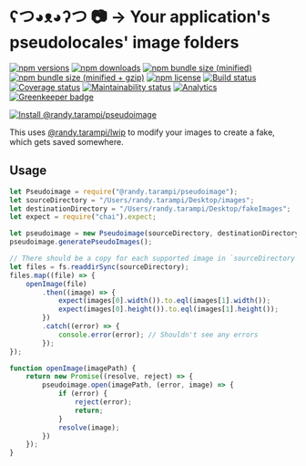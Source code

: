 # ʕつ◕ᴥ◕ʔつ 📷 → Your application's pseudolocales' image folders

[![npm versions](https://img.shields.io/npm/v/@randy.tarampi/pseudoimage.svg?style=flat-square)](https://www.npmjs.com/package/@randy.tarampi/pseudoimage)
[![npm downloads](https://img.shields.io/npm/dt/@randy.tarampi/pseudoimage.svg?style=flat-square)](https://www.npmjs.com/package/@randy.tarampi/pseudoimage)
[![npm bundle size (minified)](https://img.shields.io/bundlephobia/min/@randy.tarampi/pseudoimage.svg?style=flat-square)](https://www.npmjs.com/package/@randy.tarampi/pseudoimage)
[![npm bundle size (minified + gzip)](https://img.shields.io/bundlephobia/minzip/@randy.tarampi/pseudoimage.svg?style=flat-square)](https://www.npmjs.com/package/@randy.tarampi/pseudoimage)
[![npm license](https://img.shields.io/npm/l/@randy.tarampi/pseudoimage.svg?registry_uri=https%3A%2F%2Fregistry.npmjs.com&style=flat-square)](https://www.npmjs.com/package/@randy.tarampi/pseudoimage)
[![Build status](https://img.shields.io/travis/com/randytarampi/pseudoimage.svg?style=flat-square)](https://travis-ci.com/randytarampi/pseudoimage)
[![Coverage status](https://img.shields.io/coveralls/randytarampi/pseudoimage.svg?style=flat-square)](https://coveralls.io/github/randytarampi/pseudoimage?branch=master)
[![Maintainability status](https://img.shields.io/codeclimate/maintainability-percentage/randytarampi/pseudoimage.svg?style=flat-square)](https://codeclimate.com/github/randytarampi/pseudoimage/maintainability)
[![Analytics](https://ga-beacon.appspot.com/UA-50921068-1/beacon/github/randytarampi/me/tree/master/packages/pseudoimage?flat&useReferrer)](https://github.com/igrigorik/ga-beacon)
[![Greenkeeper badge](https://badges.greenkeeper.io/randytarampi/pseudoimage.svg)](https://greenkeeper.io/)

[![Install @randy.tarampi/pseudoimage](https://nodeico.herokuapp.com/@randy.tarampi/pseudoimage.svg)](https://www.npmjs.com/package/@randy.tarampi/pseudoimage)

This uses [@randy.tarampi/lwip](https://github.com/randytarampi/lwip) to modify your images to create a fake, which gets saved somewhere.

## Usage

```javascript
let Pseudoimage = require("@randy.tarampi/pseudoimage");
let sourceDirectory = "/Users/randy.tarampi/Desktop/images";
let destinationDirectory = "/Users/randy.tarampi/Desktop/fakeImages";
let expect = require("chai").expect;

let pseudoimage = new Pseudoimage(sourceDirectory, destinationDirectory);
pseudoimage.generatePseudoImages();

// There should be a copy for each supported image in `sourceDirectory` in `destinationDirectory`
let files = fs.readdirSync(sourceDirectory);
files.map((file) => {
	openImage(file)
		.then((image) => {
			expect(images[0].width()).to.eql(images[1].width());
			expect(images[0].height()).to.eql(images[1].height());
		})
		.catch((error) => {
			console.error(error); // Shouldn't see any errors
		});
});

function openImage(imagePath) {
	return new Promise((resolve, reject) => {
		pseudoimage.open(imagePath, (error, image) => {
			if (error) {
				reject(error);
				return;
			}
			resolve(image);
		})
	});
}
```
